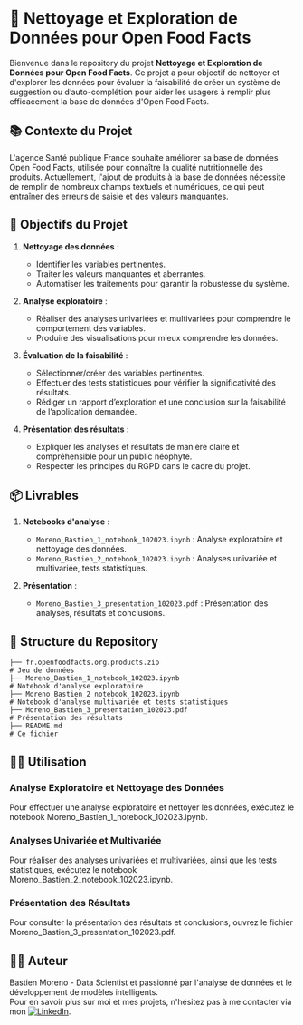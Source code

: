 # 🥗 Nettoyage et Exploration de Données pour Open Food Facts

Bienvenue dans le repository du projet **Nettoyage et Exploration de Données pour Open Food Facts**. Ce projet a pour objectif de nettoyer et d'explorer les données pour évaluer la faisabilité de créer un système de suggestion ou d’auto-complétion pour aider les usagers à remplir plus efficacement la base de données d'Open Food Facts.

## 📚 Contexte du Projet

L'agence Santé publique France souhaite améliorer sa base de données Open Food Facts, utilisée pour connaître la qualité nutritionnelle des produits. Actuellement, l'ajout de produits à la base de données nécessite de remplir de nombreux champs textuels et numériques, ce qui peut entraîner des erreurs de saisie et des valeurs manquantes.

## 🎯 Objectifs du Projet

1. **Nettoyage des données** :
   - Identifier les variables pertinentes.
   - Traiter les valeurs manquantes et aberrantes.
   - Automatiser les traitements pour garantir la robustesse du système.

2. **Analyse exploratoire** :
   - Réaliser des analyses univariées et multivariées pour comprendre le comportement des variables.
   - Produire des visualisations pour mieux comprendre les données.

3. **Évaluation de la faisabilité** :
   - Sélectionner/créer des variables pertinentes.
   - Effectuer des tests statistiques pour vérifier la significativité des résultats.
   - Rédiger un rapport d’exploration et une conclusion sur la faisabilité de l’application demandée.

4. **Présentation des résultats** :
   - Expliquer les analyses et résultats de manière claire et compréhensible pour un public néophyte.
   - Respecter les principes du RGPD dans le cadre du projet.

## 📦 Livrables

1. **Notebooks d'analyse** :
   - `Moreno_Bastien_1_notebook_102023.ipynb` : Analyse exploratoire et nettoyage des données.
   - `Moreno_Bastien_2_notebook_102023.ipynb` : Analyses univariée et multivariée, tests statistiques.

2. **Présentation** :
   - `Moreno_Bastien_3_presentation_102023.pdf` : Présentation des analyses, résultats et conclusions.

## 📂 Structure du Repository

```
├── fr.openfoodfacts.org.products.zip                                 # Jeu de données
├── Moreno_Bastien_1_notebook_102023.ipynb                            # Notebook d'analyse exploratoire
├── Moreno_Bastien_2_notebook_102023.ipynb                            # Notebook d'analyse multivariée et tests statistiques
├── Moreno_Bastien_3_presentation_102023.pdf                          # Présentation des résultats
├── README.md                                                         # Ce fichier
```

## 🧑‍💻 Utilisation
### Analyse Exploratoire et Nettoyage des Données
Pour effectuer une analyse exploratoire et nettoyer les données, exécutez le notebook Moreno_Bastien_1_notebook_102023.ipynb.

### Analyses Univariée et Multivariée
Pour réaliser des analyses univariées et multivariées, ainsi que les tests statistiques, exécutez le notebook Moreno_Bastien_2_notebook_102023.ipynb.

### Présentation des Résultats
Pour consulter la présentation des résultats et conclusions, ouvrez le fichier Moreno_Bastien_3_presentation_102023.pdf.

## 👨‍💻 Auteur
Bastien Moreno - Data Scientist et passionné par l'analyse de données et le développement de modèles intelligents.\
Pour en savoir plus sur moi et mes projets, n'hésitez pas à me contacter via mon [![LinkedIn](https://img.shields.io/badge/LinkedIn-%230077B5.svg?logo=linkedin&logoColor=white)](https://www.linkedin.com/in/bastien-moreno441237/).